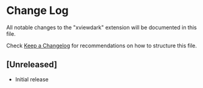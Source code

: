 # Change Log

All notable changes to the "xviewdark" extension will be documented in this file.

Check [Keep a Changelog](http://keepachangelog.com/) for recommendations on how to structure this file.

## [Unreleased]

- Initial release
